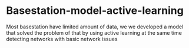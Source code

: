 # Basestation-model-active-learning
Most basestation have limited amount of data, we we developed a model that solved the problem of that by using active learning at the same time detecting networks with basic network issues
